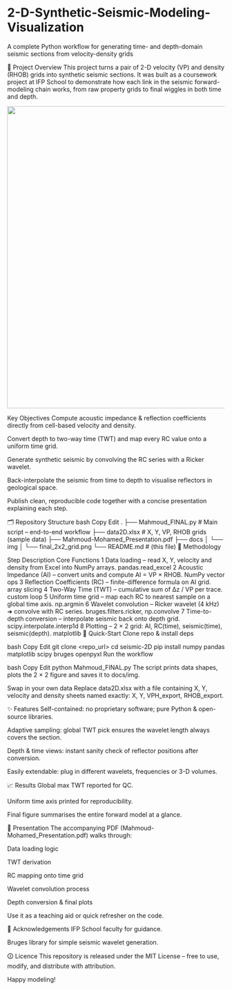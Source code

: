# 2-D-Synthetic-Seismic-Modeling-Visualization
A complete Python workflow for generating time- and depth-domain seismic sections from velocity-density grids

📑 Project Overview
This project turns a pair of 2-D velocity (VP) and density (RHOB) grids into synthetic seismic sections.
It was built as a coursework project at IFP School to demonstrate how each link in the seismic forward-modeling chain works, from raw property grids to final wiggles in both time and depth.

<p align="center"> <img src="docs/img/final_2x2_grid.png" width="700"> </p>
Key Objectives
Compute acoustic impedance & reflection coefficients directly from cell-based velocity and density.

Convert depth to two-way time (TWT) and map every RC value onto a uniform time grid.

Generate synthetic seismic by convolving the RC series with a Ricker wavelet.

Back-interpolate the seismic from time to depth to visualise reflectors in geological space.

Publish clean, reproducible code together with a concise presentation explaining each step.

🗂️ Repository Structure
bash
Copy
Edit
.
├── Mahmoud_FINAL.py          # Main script – end-to-end workflow
├── data2D.xlsx               # X, Y, VP, RHOB grids (sample data)
├── Mahmoud-Mohamed_Presentation.pdf
├── docs
│   └── img
│       └── final_2x2_grid.png
└── README.md                 # (this file)
🔬 Methodology

Step	Description	Core Functions
1	Data loading – read X, Y, velocity and density from Excel into NumPy arrays.	pandas.read_excel
2	Acoustic Impedance (AI) – convert units and compute AI = VP × RHOB.	NumPy vector ops
3	Reflection Coefficients (RC) – finite-difference formula on AI grid.	array slicing
4	Two-Way Time (TWT) – cumulative sum of Δz / VP per trace.	custom loop
5	Uniform time grid – map each RC to nearest sample on a global time axis.	np.argmin
6	Wavelet convolution – Ricker wavelet (4 kHz) ➜ convolve with RC series.	bruges.filters.ricker, np.convolve
7	Time-to-depth conversion – interpolate seismic back onto depth grid.	scipy.interpolate.interp1d
8	Plotting – 2 × 2 grid: AI, RC(time), seismic(time), seismic(depth).	matplotlib
🚀 Quick-Start
Clone repo & install deps

bash
Copy
Edit
git clone <repo_url>
cd seismic-2D
pip install numpy pandas matplotlib scipy bruges openpyxl
Run the workflow

bash
Copy
Edit
python Mahmoud_FINAL.py
The script prints data shapes, plots the 2 × 2 figure and saves it to docs/img.

Swap in your own data
Replace data2D.xlsx with a file containing X, Y, velocity and density sheets named exactly:
X, Y, VPH_export, RHOB_export.

✨ Features
Self-contained: no proprietary software; pure Python & open-source libraries.

Adaptive sampling: global TWT pick ensures the wavelet length always covers the section.

Depth & time views: instant sanity check of reflector positions after conversion.

Easily extendable: plug in different wavelets, frequencies or 3-D volumes.

📈 Results
Global max TWT reported for QC.

Uniform time axis printed for reproducibility.

Final figure summarises the entire forward model at a glance.

📄 Presentation
The accompanying PDF (Mahmoud-Mohamed_Presentation.pdf) walks through:

Data loading logic

TWT derivation

RC mapping onto time grid

Wavelet convolution process

Depth conversion & final plots

Use it as a teaching aid or quick refresher on the code.

🤝 Acknowledgements
IFP School faculty for guidance.

Bruges library for simple seismic wavelet generation.

🛈 Licence
This repository is released under the MIT License – free to use, modify, and distribute with attribution.

Happy modeling!







